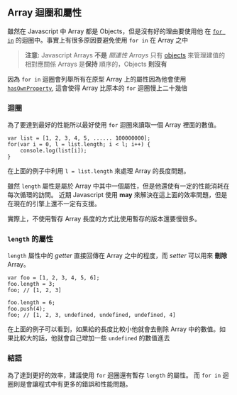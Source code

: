 ## Array 迴圈和屬性

雖然在 Javascript 中 Array 都是 Objects，但是沒有好的理由要使用他
在 [`for in`](#object.forinloop) 的迴圈中。事實上有很多原因要避免使用 `for in` 在 Array 之中

> **注意:** Javascript Arrays **不是** *關連性 Arrays*
> 只有 [objects](#object.general) 來管理建值的相對應關係
> Arrays 是**保持** 順序的，Objects **則沒有**

因為 `for in` 迴圈會列舉所有在原型 Array 上的屬性因為他會使用[`hasOwnProperty`](#object.hasownproperty), 這會使得 Array 比原本的 `for` 迴圈慢上二十幾倍

### 迴圈

為了要達到最好的性能所以最好使用 `for` 迴圈來讀取一個 Array 裡面的數值。

    var list = [1, 2, 3, 4, 5, ...... 100000000];
    for(var i = 0, l = list.length; i < l; i++) {
        console.log(list[i]);
    }

在上面的例子中利用 `l = list.length` 來處理 Array 的長度問題。

雖然 `length` 屬性是屬於 Array 中其中一個屬性，但是他還使有一定的性能消耗在每次循環的訪問。
近期 Javascript 使用 **may** 來解決在這上面的效率問題，但是在現在的引擎上還不一定有支援。

實際上，不使用暫存 Array 長度的方式比使用暫存的版本還要慢很多。

### `length` 的屬性

`length` 屬性中的 *getter* 直接回傳在 Array 之中的程度，而 *setter* 可以用來 **刪除** Array。

    var foo = [1, 2, 3, 4, 5, 6];
    foo.length = 3;
    foo; // [1, 2, 3]

    foo.length = 6;
    foo.push(4);
    foo; // [1, 2, 3, undefined, undefined, undefined, 4]

在上面的例子可以看到，如果給的長度比較小他就會去刪除 Array 中的數值。如果比較大的話，他就會自己增加一些 `undefined` 的數值進去

### 結語

為了達到更好的效率，建議使用 `for` 迴圈還有暫存 `length` 的屬性。
而 `for in` 迴圈則是會讓程式中有更多的錯誤和性能問題。

